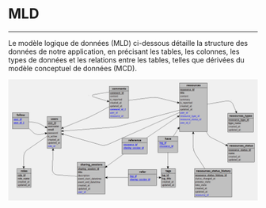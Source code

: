 # MLD
---

Le modèle logique de données (MLD) ci-dessous détaille la structure des données de notre application, en précisant les tables, les colonnes, les types de données et les relations entre les tables, telles que dérivées du modèle conceptuel de données (MCD).

<img src="../../Assets/Images/MLD.png" alt="Image de la plateforme" width=auto>
